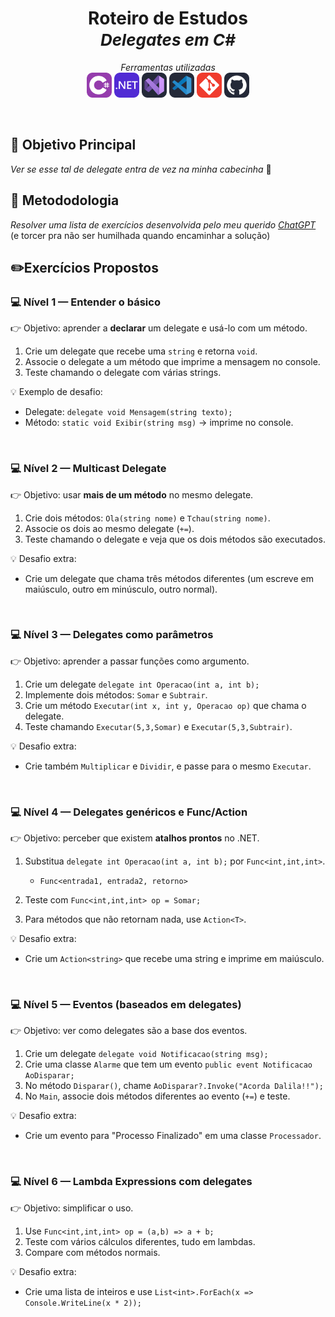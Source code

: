 

<h1 align="center">Roteiro de Estudos <br> <span style="font-size:26px;"><i><strong> Delegates em C#</strong></i></span></h1>

<p align="center">        
  <i>Ferramentas utilizadas</i>
  <br>
    <img width=40px src="docs/icons/csharp.svg"/>
    <img width=40px src="docs/icons/dotnet.svg"/>
    <img width=40px src="docs/icons/vs.svg"/>
    <img width=40px src="docs/icons/vscode.svg"/>
    <img width=40px src="docs/icons/git.svg"/>
    <img width=40px src="docs/icons/github.svg"/>
</p>

<br>

## 🎯 Objetivo Principal

_Ver se esse tal de delegate entra de vez na minha cabecinha_ 🥵 

## :memo: Metododologia

_Resolver uma lista de exercícios desenvolvida pelo meu querido [ChatGPT](https://chatgpt.com/)_ (e torcer pra não ser humilhada quando encaminhar a solução)

## :pencil2:Exercícios Propostos


### :computer: **Nível 1 — Entender o básico**

👉 Objetivo: aprender a **declarar** um delegate e usá-lo com um método.

1. Crie um delegate que recebe uma `string` e retorna `void`.
2. Associe o delegate a um método que imprime a mensagem no console.
3. Teste chamando o delegate com várias strings.

💡 Exemplo de desafio:

* Delegate: `delegate void Mensagem(string texto);`
* Método: `static void Exibir(string msg)` → imprime no console.

<br>

### :computer: **Nível 2 — Multicast Delegate**

👉 Objetivo: usar **mais de um método** no mesmo delegate.

1. Crie dois métodos: `Ola(string nome)` e `Tchau(string nome)`.
2. Associe os dois ao mesmo delegate (`+=`).
3. Teste chamando o delegate e veja que os dois métodos são executados.

💡 Desafio extra:

* Crie um delegate que chama três métodos diferentes (um escreve em maiúsculo, outro em minúsculo, outro normal).


<br>

### :computer:  **Nível 3 — Delegates como parâmetros**

👉 Objetivo: aprender a passar funções como argumento.

1. Crie um delegate `delegate int Operacao(int a, int b);`
2. Implemente dois métodos: `Somar` e `Subtrair`.
3. Crie um método `Executar(int x, int y, Operacao op)` que chama o delegate.
4. Teste chamando `Executar(5,3,Somar)` e `Executar(5,3,Subtrair)`.

💡 Desafio extra:

* Crie também `Multiplicar` e `Dividir`, e passe para o mesmo `Executar`.

<br>

### :computer:  **Nível 4 — Delegates genéricos e Func/Action**

👉 Objetivo: perceber que existem **atalhos prontos** no .NET.

1. Substitua `delegate int Operacao(int a, int b);` por `Func<int,int,int>`.

   * `Func<entrada1, entrada2, retorno>`
2. Teste com `Func<int,int,int> op = Somar;`
3. Para métodos que não retornam nada, use `Action<T>`.

💡 Desafio extra:

* Crie um `Action<string>` que recebe uma string e imprime em maiúsculo.

<br>

### :computer:  **Nível 5 — Eventos (baseados em delegates)**

👉 Objetivo: ver como delegates são a base dos eventos.

1. Crie um delegate `delegate void Notificacao(string msg);`
2. Crie uma classe `Alarme` que tem um evento `public event Notificacao AoDisparar;`
3. No método `Disparar()`, chame `AoDisparar?.Invoke("Acorda Dalila!!");`
4. No `Main`, associe dois métodos diferentes ao evento (`+=`) e teste.

💡 Desafio extra:

* Crie um evento para "Processo Finalizado" em uma classe `Processador`.

<br>

### :computer:  **Nível 6 — Lambda Expressions com delegates**

👉 Objetivo: simplificar o uso.

1. Use `Func<int,int,int> op = (a,b) => a + b;`
2. Teste com vários cálculos diferentes, tudo em lambdas.
3. Compare com métodos normais.

💡 Desafio extra:

* Crie uma lista de inteiros e use `List<int>.ForEach(x => Console.WriteLine(x * 2));`


